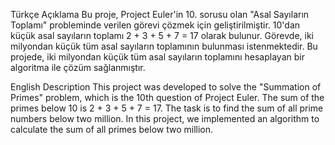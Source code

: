 Türkçe Açıklama
Bu proje, Project Euler'in 10. sorusu olan "Asal Sayıların Toplamı" probleminde verilen görevi çözmek için geliştirilmiştir.
10'dan küçük asal sayıların toplamı 2 + 3 + 5 + 7 = 17 olarak bulunur.
Görevde, iki milyondan küçük tüm asal sayıların toplamının bulunması istenmektedir.
Bu projede, iki milyondan küçük tüm asal sayıların toplamını hesaplayan bir algoritma ile çözüm sağlanmıştır.

English Description
This project was developed to solve the "Summation of Primes" problem, which is the 10th question of Project Euler.
The sum of the primes below 10 is 2 + 3 + 5 + 7 = 17.
The task is to find the sum of all prime numbers below two million.
In this project, we implemented an algorithm to calculate the sum of all primes below two million.